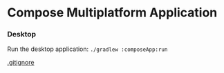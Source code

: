 # Compose Multiplatform Application

### Desktop
Run the desktop application: `./gradlew :composeApp:run`

[.gitignore](.gitignore)